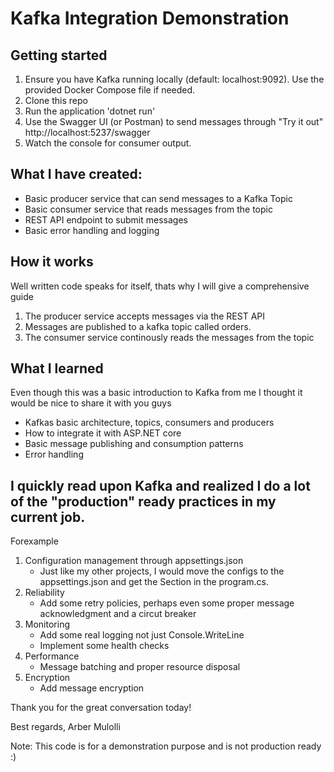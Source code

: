# Kafka Integration Demonstration

## Getting started

1. Ensure you have Kafka running locally (default: localhost:9092). Use the provided Docker Compose file if needed.
2. Clone this repo
3. Run the application 'dotnet run'
4. Use the Swagger UI (or Postman) to send messages through "Try it out" http://localhost:5237/swagger
5. Watch the console for consumer output.


## What I have created:

- Basic producer service that can send messages to a Kafka Topic
- Basic consumer service that reads messages from the topic
- REST API endpoint to submit messages
- Basic error handling and logging


## How it works
Well written code speaks for itself, thats why I will give a comprehensive guide

1. The producer service accepts messages via the REST API
2. Messages are published to a kafka topic called orders.
3. The consumer service continously reads the messages from the topic


## What I learned

Even though this was a basic introduction to Kafka from me I thought it would be nice to share it with you guys
- Kafkas basic architecture, topics, consumers and producers
- How to integrate it with ASP.NET core
- Basic message publishing and consumption patterns
- Error handling

## I quickly read upon Kafka and realized I do a lot of the "production" ready practices in my current job.

Forexample
1. Configuration management through appsettings.json
    - Just like my other projects, I would move the configs to the appsettings.json and get the Section in the program.cs.
2. Reliability
    - Add some retry policies, perhaps even some proper message acknowledgment and a circut breaker
3. Monitoring
    - Add some real logging not just Console.WriteLine
    - Implement some health checks
4. Performance
    - Message batching and proper resource disposal 
5. Encryption
    - Add message encryption


Thank you for the great conversation today!

 Best regards,
 Arber Mulolli

 Note: This code is for a demonstration purpose and is not production ready :) 